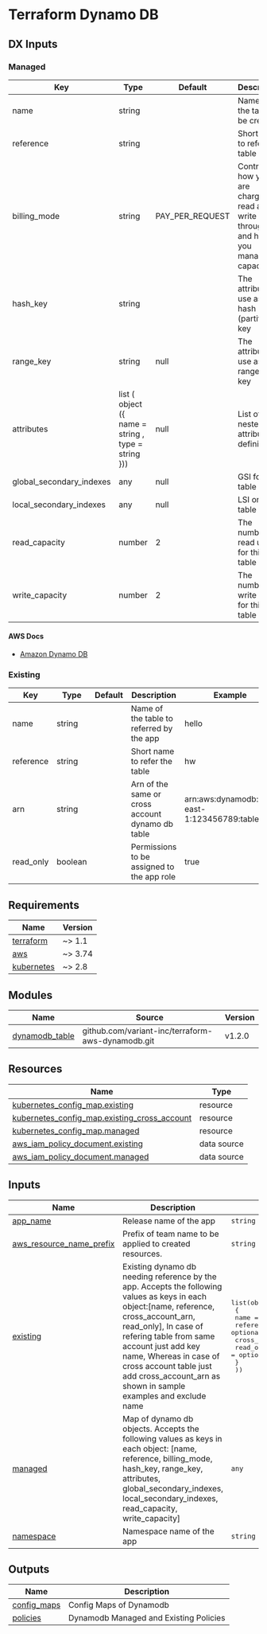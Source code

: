 # Terraform Dynamo DB

## DX Inputs
<!-- markdownlint-disable MD033 MD013 MD041 -->
### Managed

| Key                      | Type                                                      | Default         | Description                                                                            | Example               | Required |
| ------------------------ | --------------------------------------------------------- | --------------- | -------------------------------------------------------------------------------------- | --------------------- | -------- |
| name                     | string                                                    |                 | Name of the table to be created                                                        | hello                 | yes      |
| reference                | string                                                    |                 | Short name to refer the table                                                          | hw                    | yes      |
| billing_mode             | string                                                    | PAY_PER_REQUEST | Controls how you are charged for read and write throughput and how you manage capacity | PAY_PER_REQUEST       | optional |
| hash_key                 | string                                                    |                 | The attribute to use as the hash (partition) key                                       | [AWS Docs](#aws-docs) | yes      |
| range_key                | string                                                    | null            | The attribute to use as the range (sort) key                                           | [AWS Docs](#aws-docs) | optional |
| attributes               | list ( object ({ name  =   string , type  =   string  })) | null            | List of nested attribute definitions.                                                  | [AWS Docs](#aws-docs) | optional |
| global_secondary_indexes | any                                                       | null            | GSI for the table                                                                      | [AWS Docs](#aws-docs) | optional |
| local_secondary_indexes  | any                                                       | null            | LSI on the table                                                                       | [AWS Docs](#aws-docs) | optional |
| read_capacity            | number                                                    | 2               | The number of read units for this table                                                | 2                     | optional |
| write_capacity           | number                                                    | 2               | The number of write units for this table                                               | 2                     | optional |

#### AWS Docs

- [Amazon Dynamo DB](https://docs.aws.amazon.com/amazondynamodb/latest/developerguide/HowItWorks.CoreComponents.html#HowItWorks.CoreComponents.TablesItemsAttributes)

### Existing

| Key       | Type    | Default | Description                                      | Example                                         | Required |
|-----------|---------|---------|--------------------------------------------------|-------------------------------------------------|----------|
| name      | string  |         | Name of the table to referred by the app         | hello                                           | yes      |
| reference | string  |         | Short name to refer the table                    | hw                                              | yes      |
| arn       | string  |         | Arn of the same or cross account dynamo db table | arn:aws:dynamodb:us-east-1:123456789:table/test | optional |
| read_only | boolean |         | Permissions to be assigned to the app role       | true                                            | optional |

<!-- BEGINNING OF PRE-COMMIT-TERRAFORM DOCS HOOK -->
## Requirements

| Name | Version |
|------|---------|
| <a name="requirement_terraform"></a> [terraform](#requirement\_terraform) | ~> 1.1 |
| <a name="requirement_aws"></a> [aws](#requirement\_aws) | ~> 3.74 |
| <a name="requirement_kubernetes"></a> [kubernetes](#requirement\_kubernetes) | ~> 2.8 |

## Modules

| Name | Source | Version |
|------|--------|---------|
| <a name="module_dynamodb_table"></a> [dynamodb\_table](#module\_dynamodb\_table) | github.com/variant-inc/terraform-aws-dynamodb.git | v1.2.0 |

## Resources

| Name | Type |
|------|------|
| [kubernetes_config_map.existing](https://registry.terraform.io/providers/hashicorp/kubernetes/latest/docs/resources/config_map) | resource |
| [kubernetes_config_map.existing_cross_account](https://registry.terraform.io/providers/hashicorp/kubernetes/latest/docs/resources/config_map) | resource |
| [kubernetes_config_map.managed](https://registry.terraform.io/providers/hashicorp/kubernetes/latest/docs/resources/config_map) | resource |
| [aws_iam_policy_document.existing](https://registry.terraform.io/providers/hashicorp/aws/latest/docs/data-sources/iam_policy_document) | data source |
| [aws_iam_policy_document.managed](https://registry.terraform.io/providers/hashicorp/aws/latest/docs/data-sources/iam_policy_document) | data source |

## Inputs

| Name | Description | Type | Default | Required |
|------|-------------|------|---------|:--------:|
| <a name="input_app_name"></a> [app\_name](#input\_app\_name) | Release name of the app | `string` | n/a | yes |
| <a name="input_aws_resource_name_prefix"></a> [aws\_resource\_name\_prefix](#input\_aws\_resource\_name\_prefix) | Prefix of team name to be applied to created resources. | `string` | n/a | yes |
| <a name="input_existing"></a> [existing](#input\_existing) | Existing dynamo db needing reference by the app. Accepts the following values as keys in each object:[name, reference, cross\_account\_arn, read\_only], In case of refering table from same account just add key name, Whereas in case of cross account table just add cross\_account\_arn as shown in sample examples and exclude name | <pre>list(object(<br>    {<br>      name              = optional(string)<br>      reference         = optional(string)<br>      cross_account_arn = optional(string)<br>      read_only         = optional(bool)<br>    }<br>  ))</pre> | `[]` | no |
| <a name="input_managed"></a> [managed](#input\_managed) | Map of dynamo db objects. Accepts the following values as keys in each object: [name, reference, billing\_mode, hash\_key, range\_key, attributes, global\_secondary\_indexes, local\_secondary\_indexes, read\_capacity, write\_capacity] | `any` | `[]` | no |
| <a name="input_namespace"></a> [namespace](#input\_namespace) | Namespace name of the app | `string` | n/a | yes |

## Outputs

| Name | Description |
|------|-------------|
| <a name="output_config_maps"></a> [config\_maps](#output\_config\_maps) | Config Maps of Dynamodb |
| <a name="output_policies"></a> [policies](#output\_policies) | Dynamodb Managed and Existing Policies |
<!-- END OF PRE-COMMIT-TERRAFORM DOCS HOOK -->